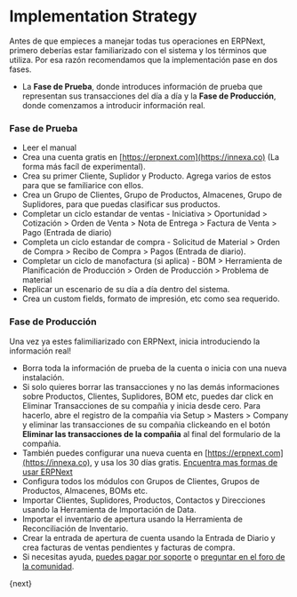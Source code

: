 # Implementation Strategy

Antes de que empieces a manejar todas tus operaciones en ERPNext, primero
deberías estar familiarizado con el sistema y los términos que utiliza.
	Por esa razón recomendamos que la implementación pase en dos fases.

  * La **Fase de Prueba**, donde introduces información de prueba que representan sus transacciones del día a día y la **Fase de Producción**, donde comenzamos a introducir información real.

### Fase de Prueba

  * Leer el manual
  * Crea una cuenta gratis en [https://erpnext.com](https://innexa.co) (La forma más facíl de experimental).
  * Crea su primer Cliente, Suplidor y Producto. Agrega varios de estos para que se familiarice con ellos.
  * Crea un Grupo de Clientes, Grupo de Productos, Almacenes, Grupo de Suplidores, para que puedas clasificar sus productos.
  * Completar un ciclo estandar de ventas - Iniciativa > Oportunidad > Cotización > Orden de Venta > Nota de Entrega > Factura de Venta > Pago (Entrada de diario)
  * Completa un ciclo estandar de compra - Solicitud de Material > Orden de Compra > Recibo de Compra > Pagos (Entrada de diario).
  * Completar un ciclo de manofactura (si aplica) - BOM > Herramienta de Planificación de Producción > Orden de Producción > Problema de material
  * Replicar un escenario de su día a día dentro del sistema.
  * Crea un custom fields, formato de impresión, etc como sea requerido.

### Fase de Producción

Una vez ya estes falimiliarizado con ERPNext, inicia introduciendo la información real!

  * Borra toda la información de prueba de la cuenta o inicia con una nueva instalación.
  * Si solo quieres borrar las transacciones y no las demás informaciones sobre Productos, Clientes, Suplidores, BOM etc, puedes dar click en Eliminar Transacciones de su compañia y inicia desde cero. Para hacerlo, abre el registro de la compañia via Setup > Masters > Company y eliminar las transacciones de su compañia clickeando en el botón **Eliminar las transacciones de la compañia** al final del formulario de la compañia.
  * También puedes configurar una nueva cuenta en [https://erpnext.com](https://innexa.co), y usa los 30 días gratis. [Encuentra mas formas de usar ERPNext](/introduction/getting-started-with-erpnext)
  * Configura todos los módulos con Grupos de Clientes, Grupos de Productos, Almacenes, BOMs etc.
  * Importar Clientes, Suplidores, Productos, Contactos y Direcciones usando la Herramienta de Importación de Data.
  * Importar el inventario de apertura usando la Herramienta de Reconciliación de Inventario.
  * Crear la entrada de apertura de cuenta usando la Entrada de Diario y crea facturas de ventas pendientes y facturas de compra.
  * Si necesitas ayuda, [puedes pagar por soporte](https://innexa.co) o [preguntar en el foro de la comunidad](https://discuss.erpnext.com).

{next}
